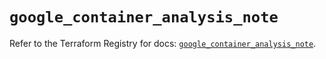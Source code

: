 # `google_container_analysis_note`

Refer to the Terraform Registry for docs: [`google_container_analysis_note`](https://registry.terraform.io/providers/hashicorp/google/6.1.0/docs/resources/container_analysis_note).
